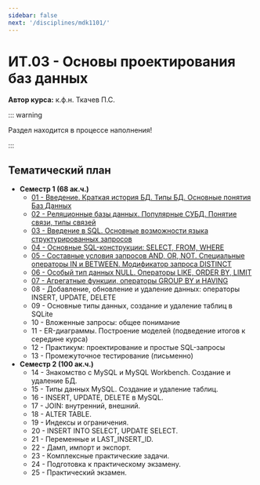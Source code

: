 ```yaml
---
sidebar: false
next: '/disciplines/mdk1101/'
---
```


# ИТ.03 - Основы проектирования баз данных

**Автор курса:** к.ф.н. Ткачев П.С.

::: warning

Раздел находится в процессе наполнения!

:::

## Тематический план

- **Семестр 1 (68 ак.ч.)**
  - [01 - Введение. Краткая история БД. Типы БД. Основные понятия Баз Данных](./lectures/01_lecture.md)
  - [02 - Реляционные базы данных. Популярные СУБД. Понятие связи, типы связей](./lectures/02_lecture.md)
  - [03 - Введение в SQL. Основные возможности языка структурированных запросов](./lectures/03_lecture.md)
  - [04 - Основные SQL-конструкции: SELECT, FROM, WHERE](./lectures/04_lecture.md)
  - [05 - Составные условия запросов AND, OR, NOT. Специальные операторы IN и BETWEEN. Модификатор запроса DISTINCT](./lectures/05_lecture.md)
  - [06 - Особый тип данных NULL. Операторы LIKE, ORDER BY, LIMIT](./lectures/06_lecture.md)
  - [07 - Агрегатные функции, операторы GROUP BY и HAVING](./lectures/07_lecture.md)
  - 08 - Добавление, обновление и удаление данных: операторы INSERT, UPDATE, DELETE
  - 09 - Основные типы данных, создание и удаление таблиц в SQLite
  - 10 - Вложенные запросы: общее понимание
  - 11 - ER-диаграммы. Построение моделей (подведение итогов к середине курса)
  - 12 - Практикум: проектирование и простые SQL-запросы
  - 13 - Промежуточное тестирование (письменно)
- **Семестр 2 (100 ак.ч.)**
  - 14 - Знакомство с MySQL и MySQL Workbench. Создание и удаление БД.
  - 15 - Типы данных MySQL. Создание и удаление таблиц.
  - 16 - INSERT, UPDATE, DELETE в MySQL.
  - 17 - JOIN: внутренний, внешний.
  - 18 - ALTER TABLE.
  - 19 - Индексы и ограничения.
  - 20 - INSERT INTO SELECT, UPDATE SELECT.
  - 21 - Переменные и LAST_INSERT_ID.
  - 22 - Дамп, импорт и экспорт.
  - 23 - Комплексные практические задачи.
  - 24 - Подготовка к практическому экзамену.
  - 25 - Практический экзамен.
